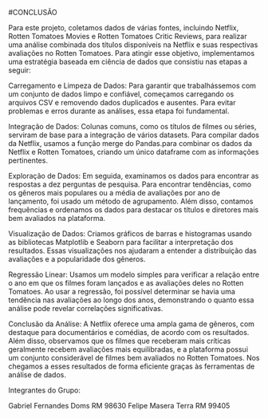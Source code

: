 #CONCLUSÃO 

Para este projeto, coletamos dados de várias fontes, incluindo Netflix, Rotten Tomatoes Movies e Rotten Tomatoes Critic Reviews, para realizar uma análise combinada dos títulos disponíveis na Netflix e suas respectivas avaliações no Rotten Tomatoes. Para atingir esse objetivo, implementamos uma estratégia baseada em ciência de dados que consistiu nas etapas a seguir:

Carregamento e Limpeza de Dados: Para garantir que trabalhássemos com um conjunto de dados limpo e confiável, começamos carregando os arquivos CSV e removendo dados duplicados e ausentes. Para evitar problemas e erros durante as análises, essa etapa foi fundamental.

Integração de Dados: Colunas comuns, como os títulos de filmes ou séries, serviram de base para a integração de vários datasets. Para compilar dados da Netflix, usamos a função merge do Pandas.para combinar os dados da Netflix e Rotten Tomatoes, criando um único dataframe com as informações pertinentes.

Exploração de Dados: Em seguida, examinamos os dados para encontrar as respostas a dez perguntas de pesquisa. Para encontrar tendências, como os gêneros mais populares ou a média de avaliações por ano de lançamento, foi usado um método de agrupamento. Além disso, contamos frequências e ordenamos os dados para destacar os títulos e diretores mais bem avaliados na plataforma.

Visualização de Dados: Criamos gráficos de barras e histogramas usando as bibliotecas Matplotlib e Seaborn para facilitar a interpretação dos resultados. Essas visualizações nos ajudaram a entender a distribuição das avaliações e a popularidade dos gêneros.

Regressão Linear: Usamos um modelo simples para verificar a relação entre o ano em que os filmes foram lançados e as avaliações deles no Rotten Tomatoes. Ao usar a regressão, foi possível determinar se havia uma tendência nas avaliações ao longo dos anos, demonstrando o quanto essa análise pode revelar correlações significativas.

Conclusão da Análise: A Netflix oferece uma ampla gama de gêneros, com destaque para documentários e comédias, de acordo com os resultados. Além disso, observamos que os filmes que receberam mais críticas geralmente recebem avaliações mais equilibradas, e a plataforma possui um conjunto considerável de filmes bem avaliados no Rotten Tomatoes. Nos chegamos a esses resultados de forma eficiente graças às ferramentas de análise de dados.

Integrantes do Grupo:

Gabriel Fernandes Doms RM 98630
Felipe Masera Terra RM 99405

